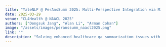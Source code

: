```yaml
---
title: "YaleNLP @ PerAnsSumm 2025: Multi-Perspective Integration via Mixture-of-Agents for Enhanced Healthcare QA Summarization"
date: 2025-03-29
venue: "CL4Health @ NAACL 2025"
authors: ["Dongsuk Jang", "Alan Li", "Arman Cohan"]
image: "/assets/images/peranssumm_naacl2025.png"
link: ""
description: "Solving enhanced healthcare qa summarization issues with MoA and some other approaches."
---
```

